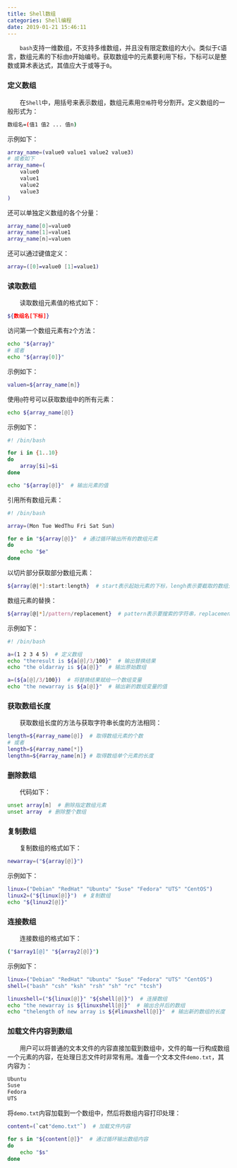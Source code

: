 ```yaml
---
title: Shell数组
categories: Shell编程
date: 2019-01-21 15:46:11
---
```

&emsp;&emsp;`bash`支持一维数组，不支持多维数组，并且没有限定数组的大小。类似于`C`语言，数组元素的下标由`0`开始编号。获取数组中的元素要利用下标，下标可以是整数或算术表达式，其值应大于或等于`0`。<!--more-->

### 定义数组

&emsp;&emsp;在`Shell`中，用括号来表示数组，数组元素用`空格`符号分割开。定义数组的一般形式为：

``` bash
数组名=(值1 值2 ... 值n)
```

示例如下：

``` bash
array_name=(value0 value1 value2 value3)
# 或者如下
array_name=(
    value0
    value1
    value2
    value3
)
```

还可以单独定义数组的各个分量：

``` bash
array_name[0]=value0
array_name[1]=value1
array_name[n]=valuen
```

还可以通过键值定义：

``` bash
array=([0]=value0 [1]=value1)
```

### 读取数组

&emsp;&emsp;读取数组元素值的格式如下：

``` bash
${数组名[下标]}
```

访问第一个数组元素有`2`个方法：

``` bash
echo "${array}"
# 或者
echo "${array[0]}"
```

示例如下：

``` bash
valuen=${array_name[n]}
```

使用`@`符号可以获取数组中的所有元素：

``` bash
echo ${array_name[@]}
```

示例如下：

``` bash
#! /bin/bash

for i in {1..10}
do
    array[$i]=$i
done

echo "${array[@]}"  # 输出元素的值
```

引用所有数组元素：

``` bash
#! /bin/bash

array=(Mon Tue WedThu Fri Sat Sun)

for e in "${array[@]}"  # 通过循环输出所有的数组元素
do
    echo "$e"
done
```

以切片部分获取部分数组元素：

``` bash
${array[@|*]:start:length}  # start表示起始元素的下标，lengh表示要截取的数组元素的个数
```

数组元素的替换：

``` bash
${array[@|*]/pattern/replacement}  # pattern表示要搜索的字符串，replacement表示用来替换的字符串
```

示例如下：

``` bash
#! /bin/bash

a=(1 2 3 4 5)  # 定义数组
echo "theresult is ${a[@]/3/100}"  # 输出替换结果
echo "the oldarray is ${a[@]}"  # 输出原始数组

a=(${a[@]/3/100})  # 将替换结果赋给一个数组变量
echo "the newarray is ${a[@]}"  # 输出新的数组变量的值
```

### 获取数组长度

&emsp;&emsp;获取数组长度的方法与获取字符串长度的方法相同：

``` bash
length=${#array_name[@]}  # 取得数组元素的个数
# 或者
length=${#array_name[*]}
lengthn=${#array_name[n]} # 取得数组单个元素的长度
```

### 删除数组

&emsp;&emsp;代码如下：

``` bash
unset array[n]  # 删除指定数组元素
unset array  # 删除整个数组
```

### 复制数组

&emsp;&emsp;复制数组的格式如下：

``` bash
newarray=("${array[@]}")
```

示例如下：

``` bash
linux=("Debian" "RedHat" "Ubuntu" "Suse" "Fedora" "UTS" "CentOS")
linux2=("${linux[@]}")  # 复制数组
echo "${linux2[@]}"
```

### 连接数组

&emsp;&emsp;连接数组的格式如下：

``` bash
("$array1[@]" "${array2[@]}")
```

示例如下：

``` bash
linux=("Debian" "RedHat" "Ubuntu" "Suse" "Fedora" "UTS" "CentOS")
shell=("bash" "csh" "ksh" "rsh" "sh" "rc" "tcsh")

linuxshell=("${linux[@]}" "${shell[@]}")  # 连接数组
echo "the newarray is ${linuxshell[@]}"  # 输出合并后的数组
echo "thelength of new array is ${#linuxshell[@]}"  # 输出新的数组的长度
```

### 加载文件内容到数组

&emsp;&emsp;用户可以将普通的文本文件的内容直接加载到数组中，文件的每一行构成数组一个元素的内容，在处理日志文件时非常有用。准备一个文本文件`demo.txt`，其内容为：

``` bash
Ubuntu
Suse
Fedora
UTS
```

将`demo.txt`内容加载到一个数组中，然后将数组内容打印处理：

``` bash
content=(`cat"demo.txt"`)  # 加载文件内容

for s in "${content[@]}"  # 通过循环输出数组内容
do
    echo "$s"
done
```